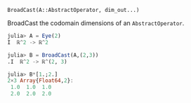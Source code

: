 `BroadCast(A::AbstractOperator, dim_out...)`

BroadCast the codomain dimensions of an `AbstractOperator`.

```julia
julia> A = Eye(2)
I  ℝ^2 -> ℝ^2

julia> B = BroadCast(A,(2,3))
.I  ℝ^2 -> ℝ^(2, 3)

julia> B*[1.;2.]
2×3 Array{Float64,2}:
 1.0  1.0  1.0
 2.0  2.0  2.0

```
